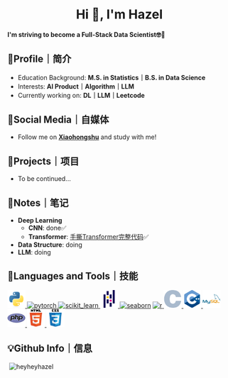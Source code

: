<h1 align="center">Hi 👋, I'm Hazel</h1>
<h4 align="left">I'm striving to become a Full-Stack Data Scientist🤓💪</h4>

<h2 align="left">📍Profile｜简介</h2>

- Education Background: **M.S. in Statistics｜B.S. in Data Science**
- Interests: **AI Product｜Algorithm｜LLM**
- Currently working on: **DL｜LLM｜Leetcode**


<h2 align="left">📕Social Media｜自媒体</h2>

- Follow me on [**Xiaohongshu**](https://xhslink.com/m/9umC6D257rf) and study with me!

<h2 align="left">🎯Projects｜项目</h2>

- To be continued...


<h2 align="left">📝Notes｜笔记</h2>

- **Deep Learning**
  - **CNN**: done✅
  - **Transformer**: [手撕Transformer完整代码](Transformer/transformer.ipynb)✅
- **Data Structure**: doing
- **LLM**: doing


<h2 align="left">🔨Languages and Tools｜技能</h2>


<p align="left"> 
  <a href="https://www.python.org" target="_blank" rel="noreferrer"> <img src="https://raw.githubusercontent.com/devicons/devicon/master/icons/python/python-original.svg" alt="python" width="40" height="40"/> </a> 
  <a href="https://pytorch.org/" target="_blank" rel="noreferrer"> <img src="https://www.vectorlogo.zone/logos/pytorch/pytorch-icon.svg" alt="pytorch" width="40" height="40"/> </a> 
  <a href="https://scikit-learn.org/" target="_blank" rel="noreferrer"> <img src="https://upload.wikimedia.org/wikipedia/commons/0/05/Scikit_learn_logo_small.svg" alt="scikit_learn" width="40" height="40"/> </a> 
  <a href="https://pandas.pydata.org/" target="_blank" rel="noreferrer"> <img src="https://raw.githubusercontent.com/devicons/devicon/2ae2a900d2f041da66e950e4d48052658d850630/icons/pandas/pandas-original.svg" alt="pandas" width="40" height="40"/> </a> 
    <a href="https://seaborn.pydata.org/" target="_blank" rel="noreferrer"> <img src="https://seaborn.pydata.org/_images/logo-mark-lightbg.svg" alt="seaborn" width="40" height="40"/></a>
  <a href="https://www.r-project.org/" target="_blank" rel="noreferrer"> <img src="https://cdn.jsdelivr.net/gh/devicons/devicon/icons/r/r-original.svg" alt="r" width="40" height="40"/> </a>
  <a href="https://www.cprogramming.com/" target="_blank" rel="noreferrer"> <img src="https://raw.githubusercontent.com/devicons/devicon/master/icons/c/c-original.svg" alt="c" width="40" height="40"/> </a> 
  <a href="https://www.w3schools.com/cpp/" target="_blank" rel="noreferrer"> <img src="https://raw.githubusercontent.com/devicons/devicon/master/icons/cplusplus/cplusplus-original.svg" alt="cplusplus" width="40" height="40"/> </a> 
  <a href="https://www.mysql.com/" target="_blank" rel="noreferrer"> <img src="https://raw.githubusercontent.com/devicons/devicon/master/icons/mysql/mysql-original-wordmark.svg" alt="mysql" width="40" height="40"/> </a> 
  <a href="https://www.php.net" target="_blank" rel="noreferrer"> <img src="https://raw.githubusercontent.com/devicons/devicon/master/icons/php/php-original.svg" alt="php" width="40" height="40"/> </a> 
  <a href="https://www.w3.org/html/" target="_blank" rel="noreferrer"> <img src="https://raw.githubusercontent.com/devicons/devicon/master/icons/html5/html5-original-wordmark.svg" alt="html5" width="40" height="40"/> </a> 
  <a href="https://www.w3schools.com/css/" target="_blank" rel="noreferrer"> <img src="https://raw.githubusercontent.com/devicons/devicon/master/icons/css3/css3-original-wordmark.svg" alt="css3" width="40" height="40"/> </a> 
  
</p>

<h2 align="left">💡Github Info｜信息</h2>

<!-- <p><img align="left" src="https://github-readme-stats.vercel.app/api/top-langs?username=heyheyhazel&show_icons=true&locale=en&layout=compact" alt="heyheyhazel" /></p> -->

<p>&nbsp;<img align="center" src="https://github-readme-stats.vercel.app/api?username=heyheyhazel&show_icons=true&theme=highcontrast&locale=en" alt="heyheyhazel" /></p>

